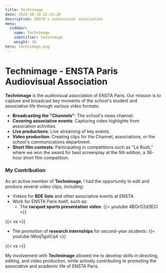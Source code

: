 ```yaml
---
title: Technimage
date: 2024-10-10 22:31:20
description: ENSTA's audiovisual association
menu:
  sidebar:
    name: Technimage
    identifier: technimage
    weight: 10
hero: technimage.png
---
```


# Technimage - ENSTA Paris Audiovisual Association

**Technimage** is the audiovisual association of ENSTA Paris. Our mission is to capture and broadcast key moments of the school's student and associative life through various video formats:

- **Broadcasting the "Channels"**: The school's news channel.
- **Covering associative events**: Capturing video highlights from association activities.
- **Live productions**: Live streaming of key events.
- **Video production**: Creating clips for the Channel, associations, or the school's communications department.
- **Short film contests**: Participating in competitions such as "Le Rush," where we won the award for best screenplay at the 5th edition, a 36-hour short film competition.

### My Contribution

As an active member of **Technimage**, I had the opportunity to edit and produce several video clips, including:

- Videos for **BDE lists** and other associative events at ENSTA.
- Work for ENSTA Paris itself, such as:
  - The **racquet sports presentation video**: {{< youtube 4BOrO2d3ECI >}}

{{< vs >}}

  - The promotion of **research internships** for second-year students: {{< youtube IWoqTgolCq4 >}}

{{< vs >}}

My involvement with **Technimage** allowed me to develop skills in directing, editing, and video production, while actively contributing to promoting the associative and academic life of ENSTA Paris.
